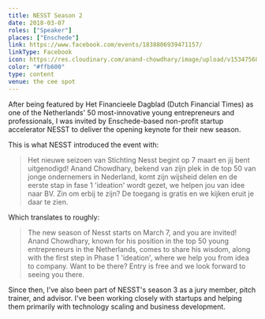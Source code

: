 ```yaml
---
title: NESST Season 2
date: 2018-03-07
roles: ["Speaker"]
places: ["Enschede"]
link: https://www.facebook.com/events/1838806939471157/
linkType: Facebook
icon: https://res.cloudinary.com/anand-chowdhary/image/upload/v1534756835/icons/nesst.png
color: "#ffb600"
type: content
venue: the cee spot
---
```


After being featured by Het Financieele Dagblad (Dutch Financial Times) as one of the Netherlands' 50 most-innovative young entrepreneurs and professionals, I was invited by Enschede-based non-profit startup accelerator NESST to deliver the opening keynote for their new season.

<!--more-->

This is what NESST introduced the event with:

> Het nieuwe seizoen van Stichting Nesst begint op 7 maart en jij bent uitgenodigd! Anand Chowdhary, bekend van zijn plek in de top 50 van jonge ondernemers in Nederland, komt zijn wijsheid delen en de eerste stap in fase 1 'ideation' wordt gezet, we helpen jou van idee naar BV. Zin om erbij te zijn? De toegang is gratis en we kijken eruit je daar te zien.

Which translates to roughly:

> The new season of Nesst starts on March 7, and you are invited! Anand Chowdhary, known for his position in the top 50 young entrepreneurs in the Netherlands, comes to share his wisdom, along with the first step in Phase 1 'ideation', where we help you from idea to company. Want to be there? Entry is free and we look forward to seeing you there.

Since then, I've also been part of NESST's season 3 as a jury member, pitch trainer, and advisor. I've been working closely with startups and helping them primarily with technology scaling and business development.
